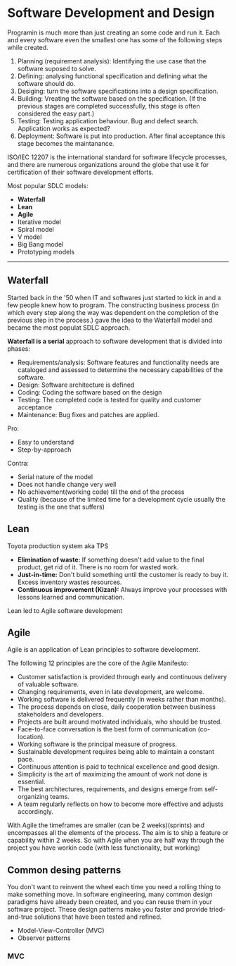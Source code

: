 # Software Development and Design

Programin is much more than just creating an some code and run it. Each and every software even the smallest one has some of the following steps while created.

1. Planning (requirement analysis): Identifying the use case that the software suposed to solve. 
2. Defining: analysing functional specification and defining what the software should do.
3. Desiging: turn the software specifications into a design specification.
4. Building: Vreating the software based on the specification. (If the previous stages are completed successfully, this stage is often considered the easy part.)
5. Testing: Testing application behaviour. Bug and defect search. Application works as expected?
6. Deployment: Software is put into production. After final acceptance this stage becomes the maintanance.

ISO/IEC 12207 is the international standard for software lifecycle processes, and there are numerous organizations around the globe that use it for certification of their software development efforts.

Most popular SDLC models:

- **Waterfall**
- **Lean**
- **Agile**
- Iterative model
- Spiral model
- V model
- Big Bang model
- Prototyping models

---
## Waterfall
Started back in the '50 when IT and softwares just started to kick in and a few people knew how to program. The constructing business process (in which every step along the way was dependent on the completion of the previous step in the process.) gave the idea to the Waterfall model and became the most populat SDLC approach.

**Waterfall is a serial** approach to software development that is divided into phases:

- Requirements/analysis: Software features and functionality needs are cataloged and assessed to determine the necessary capabilities of the software.
- Design: Software architecture is defined
- Coding: Coding the software based on the design
- Testing: The completed code is tested for quality and customer acceptance
- Maintenance: Bug fixes and patches are applied.

Pro: 
- Easy to understand
- Step-by-approach

Contra:
- Serial nature of the model
- Does not handle change very well
- No achievement(working code) till the end of the process
- Quality (because of the limited time for a development cycle usually the testing is the one that suffers)

## Lean
Toyota production system aka TPS

- **Elimination of waste:** If something doesn't add value to the final product, get rid of it. There is no room for wasted work.
- **Just-in-time:** Don't build something until the customer is ready to buy it. Excess inventory wastes resources.
- **Continuous improvement (Kizan):** Always improve your processes with lessons learned and communication.

Lean led to Agile software development

## Agile
Agile is an application of Lean principles to software development.

The following 12 principles are the core of the Agile Manifesto:

- Customer satisfaction is provided through early and continuous delivery of valuable software.
- Changing requirements, even in late development, are welcome.
- Working software is delivered frequently (in weeks rather than months).
- The process depends on close, daily cooperation between business stakeholders and developers.
- Projects are built around motivated individuals, who should be trusted.
- Face-to-face conversation is the best form of communication (co-location).
- Working software is the principal measure of progress.
- Sustainable development requires being able to maintain a constant pace.
- Continuous attention is paid to technical excellence and good design.
- Simplicity is the art of maximizing the amount of work not done is essential.
- The best architectures, requirements, and designs emerge from self-organizing teams.
- A team regularly reflects on how to become more effective and adjusts accordingly.

With Agile the timeframes are smaller (can be 2 weeks)(sprints) and encompasses all the elements of the process. The aim is to ship a feature or capability  within 2 weeks. So with Agile when you are half way through the project you have workin code (with less functionality, but working)

## Common desing patterns
You don't want to reinvent the wheel each time you need a rolling thing to make something move. In software engineering, many common design paradigms have already been created, and you can reuse them in your software project. These design patterns make you faster and provide tried-and-true solutions that have been tested and refined. 
- Model-View-Controller (MVC) 
- Observer patterns

### MVC



